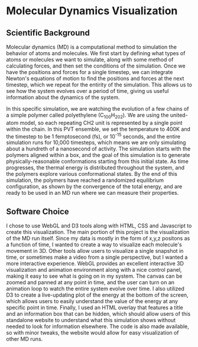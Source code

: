 # Molecular Dynamics Visualization 

## Scientific Background

Molecular dynamics (MD) is a computational method to simulation the behavior of atoms and molecules.
We first start by defining what types of atoms or molecules we want to simulate, along with some method of calculating forces, and then set the conditions of the simulation. 
Once we have the positions and forces for a single timestep, we can integrate Newton's equations of motion to find the positions and forces at the next timestep, which we repeat for the entirity of the simulation.
This allows us to see how the system evolves over a period of time, giving us useful information about the dynamics of the system. 

In this specific simulation, we are watching the evolution of a few chains of a simple polymer called polyethylene (C<sub>100</sub>H<sub>202</sub>).
We are using the united-atom model, so each repeating CH2 unit is represented by a single point within the chain.
In this PVT ensemble, we set the temperature to 400K and the timestep to be 1 femptosecond (fs), or 10<sup>-15</sup> seconds, and the entire simulation runs for 10,000 timesteps, which means we are only simulating about a hundreth of a nanosecond of activity.
The simulation starts with the polymers aligned within a box, and the goal of this simulation is to generate physically-reasonable conformations starting from this initial state.
As time progresses, the thermal energy is distributed throughout the system, and the polymers explore various conformational states.
By the end  of this simulation, the polymers have reached a randomized equilibrium configuration, as shown by the convergence of the total energy, and are ready to be used in an MD run where we can measure their properties.  

## Software Choice
I chose to use WebGL and D3 tools along with HTML, CSS and Javascript to create this visualization.
The main portion of this project is the visualization of the MD run itself.
Since my data is mostly in the form of x,y,z positons as a function of time, I wanted to create a way to visualize each molecule's movement in 3D. 
Other tools allow users to visualize a single snapshot in time, or sometimes make a video from a single perspective, but I wanted a more interactive experience.
WebGL provides an excellent interactive 3D visualization and animation environment along with a nice control panel, making it easy to see what is going on in my system.
The canvas can be zoomed and panned at any point in time, and the user can turn on an animation loop to watch the entire system evolve over time.
I also utilized D3 to create a live-updating plot of the energy at the bottom of the screen, which allows users to easily understand the value of the energy at any specific point in time.
Finally, I used an HTML overlay that features a title and an information box that can be hidden, which should allow users of this standalone website to understand what this simulation shows without needed to look for information elsewhere.
The code is also made available, so with minor tweaks, the website would allow for easy visualization of other MD runs.


